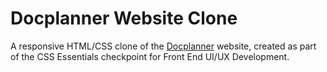 # Docplanner Website Clone

A responsive HTML/CSS clone of the [Docplanner](https://www.docplanner.com/) website, created as part of the CSS Essentials checkpoint for Front End UI/UX Development.
